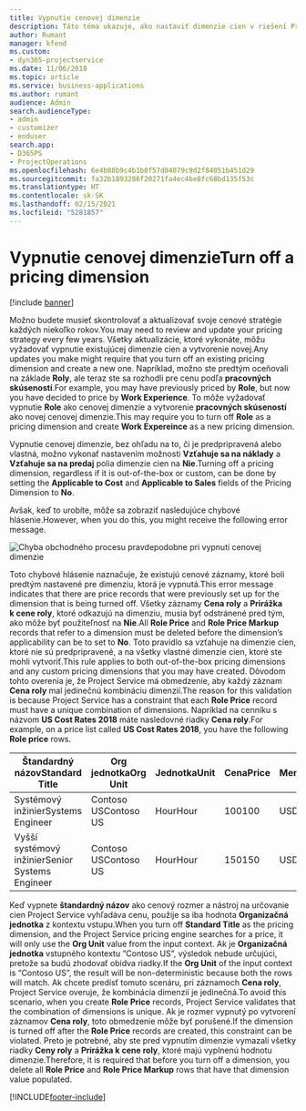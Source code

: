 ```yaml
---
title: Vypnutie cenovej dimenzie
description: Táto téma ukazuje, ako nastaviť dimenzie cien v riešení Project Service.
author: Rumant
manager: kfend
ms.custom:
- dyn365-projectservice
ms.date: 11/06/2018
ms.topic: article
ms.service: business-applications
ms.author: rumant
audience: Admin
search.audienceType:
- admin
- customizer
- enduser
search.app:
- D365PS
- ProjectOperations
ms.openlocfilehash: 6e4b80b9c4b1b0f57d04079c9d2f84051b451d29
ms.sourcegitcommit: fa32b1893286f20271fa4ec4be8fc68bd135f53c
ms.translationtype: HT
ms.contentlocale: sk-SK
ms.lasthandoff: 02/15/2021
ms.locfileid: "5281857"
---
```

# <a name="turn-off-a-pricing-dimension"></a><span data-ttu-id="62562-103">Vypnutie cenovej dimenzie</span><span class="sxs-lookup"><span data-stu-id="62562-103">Turn off a pricing dimension</span></span>

[!include [banner](../includes/psa-now-project-operations.md)]

<span data-ttu-id="62562-104">Možno budete musieť skontrolovať a aktualizovať svoje cenové stratégie každých niekoľko rokov.</span><span class="sxs-lookup"><span data-stu-id="62562-104">You may need to review and update your pricing strategy every few years.</span></span> <span data-ttu-id="62562-105">Všetky aktualizácie, ktoré vykonáte, môžu vyžadovať vypnutie existujúcej dimenzie cien a vytvorenie novej.</span><span class="sxs-lookup"><span data-stu-id="62562-105">Any updates you make might require that you turn off an existing pricing dimension and create a new one.</span></span> <span data-ttu-id="62562-106">Napríklad, možno ste predtým oceňovali na základe **Roly**, ale teraz ste sa rozhodli pre cenu podľa **pracovných skúseností**.</span><span class="sxs-lookup"><span data-stu-id="62562-106">For example, you may have previously priced by **Role**, but now you have decided to price by **Work Experience**.</span></span> <span data-ttu-id="62562-107">To môže vyžadovať vypnutie **Role** ako cenovej dimenzie a vytvorenie **pracovných skúseností** ako novej cenovej dimenzie.</span><span class="sxs-lookup"><span data-stu-id="62562-107">This may require you to turn off **Role** as a pricing dimension and create **Work Expereince** as a new pricing dimension.</span></span> 

<span data-ttu-id="62562-108">Vypnutie cenovej dimenzie, bez ohľadu na to, či je predpripravená alebo vlastná, možno vykonať nastavením možnosti **Vzťahuje sa na náklady** a **Vzťahuje sa na predaj** polia dimenzie cien na **Nie**.</span><span class="sxs-lookup"><span data-stu-id="62562-108">Turning off a pricing dimension, regardless if it is out-of-the-box or custom, can be done by setting the **Applicable to Cost** and **Applicable to Sales** fields of the Pricing Dimension to **No**.</span></span>

<span data-ttu-id="62562-109">Avšak, keď to urobíte, môže sa zobraziť nasledujúce chybové hlásenie.</span><span class="sxs-lookup"><span data-stu-id="62562-109">However, when you do this, you might receive the following error message.</span></span>

![Chyba obchodného procesu pravdepodobne pri vypnutí cenovej dimenzie](media/Business-Process-Error.png)


<span data-ttu-id="62562-111">Toto chybové hlásenie naznačuje, že existujú cenové záznamy, ktoré boli predtým nastavené pre dimenziu, ktorá je vypnutá.</span><span class="sxs-lookup"><span data-stu-id="62562-111">This error message indicates that there are price records that were previously set up for the dimension that is being turned off.</span></span> <span data-ttu-id="62562-112">Všetky záznamy **Cena roly** a **Prirážka k cene roly**, ktoré odkazujú na dimenziu, musia byť odstránené pred tým, ako môže byť použiteľnosť na **Nie**.</span><span class="sxs-lookup"><span data-stu-id="62562-112">All **Role Price** and **Role Price Markup** records that refer to a dimension must be deleted before the dimension’s applicability can be to set to **No**.</span></span> <span data-ttu-id="62562-113">Toto pravidlo sa vzťahuje na dimenzie cien, ktoré nie sú predpripravené, a na všetky vlastné dimenzie cien, ktoré ste mohli vytvoriť.</span><span class="sxs-lookup"><span data-stu-id="62562-113">This rule applies to both out-of-the-box pricing dimensions and any custom pricing dimensions that you may have created.</span></span> <span data-ttu-id="62562-114">Dôvodom tohto overenia je, že Project Service má obmedzenie, aby každý záznam **Cena roly** mal jedinečnú kombináciu dimenzií.</span><span class="sxs-lookup"><span data-stu-id="62562-114">The reason for this validation is because Project Service has a constraint that each **Role Price** record must have a unique combination of dimensions.</span></span> <span data-ttu-id="62562-115">Napríklad na cenníku s názvom **US Cost Rates 2018** máte nasledovné riadky **Cena roly**.</span><span class="sxs-lookup"><span data-stu-id="62562-115">For example, on a price list called **US Cost Rates 2018**, you have the following **Role price** rows.</span></span> 

| <span data-ttu-id="62562-116">Štandardný názov</span><span class="sxs-lookup"><span data-stu-id="62562-116">Standard Title</span></span>         | <span data-ttu-id="62562-117">Org jednotka</span><span class="sxs-lookup"><span data-stu-id="62562-117">Org Unit</span></span>    |<span data-ttu-id="62562-118">Jednotka</span><span class="sxs-lookup"><span data-stu-id="62562-118">Unit</span></span>   |<span data-ttu-id="62562-119">Cena</span><span class="sxs-lookup"><span data-stu-id="62562-119">Price</span></span>  |<span data-ttu-id="62562-120">Mena</span><span class="sxs-lookup"><span data-stu-id="62562-120">Currency</span></span>  |
| -----------------------|-------------|-------|-------|----------|
| <span data-ttu-id="62562-121">Systémový inžinier</span><span class="sxs-lookup"><span data-stu-id="62562-121">Systems Engineer</span></span>|<span data-ttu-id="62562-122">Contoso US</span><span class="sxs-lookup"><span data-stu-id="62562-122">Contoso US</span></span>|<span data-ttu-id="62562-123">Hour</span><span class="sxs-lookup"><span data-stu-id="62562-123">Hour</span></span>| <span data-ttu-id="62562-124">100</span><span class="sxs-lookup"><span data-stu-id="62562-124">100</span></span>|<span data-ttu-id="62562-125">USD</span><span class="sxs-lookup"><span data-stu-id="62562-125">USD</span></span>|
| <span data-ttu-id="62562-126">Vyšší systémový inžinier</span><span class="sxs-lookup"><span data-stu-id="62562-126">Senior Systems Engineer</span></span>|<span data-ttu-id="62562-127">Contoso US</span><span class="sxs-lookup"><span data-stu-id="62562-127">Contoso US</span></span>|<span data-ttu-id="62562-128">Hour</span><span class="sxs-lookup"><span data-stu-id="62562-128">Hour</span></span>| <span data-ttu-id="62562-129">150</span><span class="sxs-lookup"><span data-stu-id="62562-129">150</span></span>| <span data-ttu-id="62562-130">USD</span><span class="sxs-lookup"><span data-stu-id="62562-130">USD</span></span>|


<span data-ttu-id="62562-131">Keď vypnete **štandardný názov** ako cenový rozmer a nástroj na určovanie cien Project Service vyhľadáva cenu, použije sa iba hodnota **Organizačná jednotka** z kontextu vstupu.</span><span class="sxs-lookup"><span data-stu-id="62562-131">When you turn off **Standard Title** as the pricing dimension, and the Project Service pricing engine searches for a price, it will only use the **Org Unit** value from the input context.</span></span> <span data-ttu-id="62562-132">Ak je **Organizačná jednotka** vstupného kontextu “Contoso US”, výsledok nebude určujúci, pretože sa budú zhodovať obidva riadky.</span><span class="sxs-lookup"><span data-stu-id="62562-132">If the **Org Unit** of the input context is “Contoso US”, the result will be non-deterministic because both the rows will match.</span></span> <span data-ttu-id="62562-133">Ak chcete predísť tomuto scenáru, pri záznamoch **Cena roly**, Project Service overuje, že kombinácia dimenzií je jedinečná.</span><span class="sxs-lookup"><span data-stu-id="62562-133">To avoid this scenario, when you create **Role Price** records, Project Service validates that the combination of dimensions is unique.</span></span> <span data-ttu-id="62562-134">Ak je rozmer vypnutý po vytvorení záznamov **Cena roly**, toto obmedzenie môže byť porušené.</span><span class="sxs-lookup"><span data-stu-id="62562-134">If the dimension is turned off after the **Role Price** records are created, this constraint can be violated.</span></span> <span data-ttu-id="62562-135">Preto je potrebné, aby ste pred vypnutím dimenzie vymazali všetky riadky **Ceny roly** a **Prirážka k cene roly**, ktoré majú vyplnenú hodnotu dimenzie.</span><span class="sxs-lookup"><span data-stu-id="62562-135">Therefore, it is required that before you turn off a dimension, you delete all **Role Price** and **Role Price Markup** rows that have that dimension value populated.</span></span>



[!INCLUDE[footer-include](../includes/footer-banner.md)]